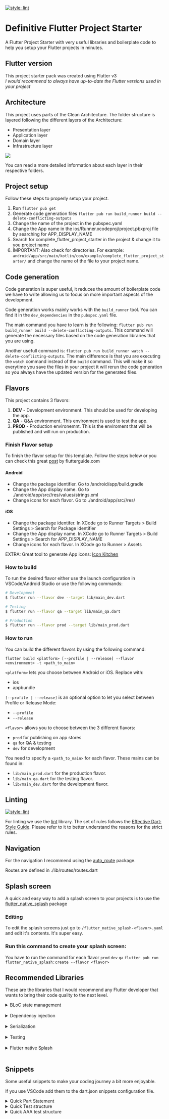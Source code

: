 [![style: lint](https://img.shields.io/badge/style-lint-4BC0F5.svg)](https://pub.dev/packages/lint)

# Definitive Flutter Project Starter
A Flutter Project Starter with very useful libraries and boilerplate code to help you setup your Flutter projects in minutes.

## Flutter version
This project starter pack was created using Flutter v3 <br>
*I would recommend to always have up-to-date the Flutter versions used in your project*

## Architecture
This project uses parts of the Clean Architecture. The folder structure is layered following the different layers of the Architecture:

- Presentation layer
- Application layer
- Domain layer
- Infrastructure layer

<img src="./assets/markdown_files/clean_arch_diag.svg">

You can read a more detailed information about each layer in their respective folders.

## Project setup
Follow these steps to properly setup your project.

1. Run `flutter pub get`
2. Generate code generation files `flutter pub run build_runner build --delete-conflicting-outputs`
3. Change the name of the project in the pubspec.yaml
4. Change the App name in the ios/Runner.xcodeproj/project.pbxproj file by searching for APP_DISPLAY_NAME
5. Search for complete_flutter_project_starter in the project & change it to you project name
6. IMPORTANT: Also check for directories. For example: `android/app/src/main/kotlin/com/example/complete_flutter_project_starter/` and change the name of the file to your project name.

## Code generation
Code generation is super useful, it reduces the amount of boilerplate code we have to write allowing us to focus on more important aspects of the development.

Code generation works mainly works with the `build_runner` tool. You can find it in the `dev_dependencies` in the `pubspec.yaml` file.

The main command you have to learn is the following:
`flutter pub run build_runner build --delete-conflicting-outputs`. 
This command will generate the necessary files based on the code generation libraries that you are using.

Another usefull command is:
`flutter pub run build_runner watch --delete-conflicting-outputs`. 
The main difference is that you are executing the `watch` command instead of the `build` command. This will make it so everytime you save the files in your project it will rerun the code generation so you always have the updated version for the generated files.

## Flavors
This project contains 3 flavors:

1. **DEV** - Development environment. This should be used for developing the app.
2. **QA** - Q&A environment. This environment is used to test the app.
3. **PROD** - Production environemnt. This is the enviroment that will be published and will run on production.

### **Finish Flavor setup**
To finish the flavor setup for this template. Follow the steps below or you can check this great [post](https://flutterguide.com/flutter-flavor-separating-build-environments-in-flutter-apps/) by flutterguide.com

#### Android
- Change the package identifier. Go to /android/app/build.gradle
- Change the App display name. Go to ./android/app/src/<flavor>/res/values/strings.xml
- Change icons for each flavor. Go to ./android/app/src/<flavor>/res/

#### iOS
- Change the package identifer. In XCode go to Runner Targets > Build Settings > Search for Package identifier
- Change the App display name. In XCode go to Runner Targets > Build Settings > Search for APP_DISPLAY_NAME
- Change icons for each flavor. In XCode go to Runner > Assets

EXTRA: Great tool to generate App icons: [Icon Kitchen](https://icon.kitchen/)
### **How to build**

To run the desired flavor either use the launch configuration in VSCode/Android Studio or use the following commands:

```sh
# Development
$ flutter run --flavor dev --target lib/main_dev.dart

# Testing
$ flutter run --flavor qa --target lib/main_qa.dart

# Production
$ flutter run --flavor prod --target lib/main_prod.dart
```

### **How to run**

You can build the different flavors by using the following command:

```
flutter build <platform> [--profile | --release] --flavor <environment> -t <path_to_main>
```

`<platform>` lets you choose between Android or iOS. Replace with:
- ios
- appbundle

`[--profile | --release]` is an optional option to let you select between Profile or Release Mode:
- `--profile`
- `--release`

`<flavor>` allows you to choose between the 3 different flavors:
- `prod` for publishing on app stores
- `qa` for QA & testing
- `dev` for development

You need to specify a `<path_to_main>` for each flavor. These mains can be found in:
- `lib/main_prod.dart` for the production flavor.
- `lib/main_qa.dart` for the testing flavor.
- `lib/main_dev.dart` for the development flavor.

## Linting
[![style: lint](https://img.shields.io/badge/style-lint-4BC0F5.svg)](https://pub.dev/packages/lint)

For linting we use the [lint](https://pub.dev/packages/lint) library. The set of rules follows the [Effective Dart: Style Guide](https://dart.dev/guides/language/effective-dart/style). Please refer to it to better understand the reasons for the strict rules.

## Navigation
For the navigation I recommend using the [auto_route](https://pub.dev/packages/auto_route) package.

Routes are defined in ./lib/routes/routes.dart

## Splash screen
A quick and easy way to add a splash screen to your projects is to use the [flutter_native_splash](https://pub.dev/packages/flutter_native_splash) package

### Editing
To edit the splash screens just go to `/flutter_native_splash-<flavor>.yaml` and edit it's contents. It's super easy.

### Run this command to create your splash screen:
You have to run the command for each flavor `prod` `dev` `qa`
`flutter pub run flutter_native_splash:create --flavor <flavor>`

## Recommended Libraries
These are the libraries that I would recommend any Flutter developer that wants to bring their code quality to the next level.

<details>
    <summary>BLoC state management</summary>
    <br>
    Most known state management library for Flutter.<br>
    Pub links: <br>
    - https://pub.dev/packages/flutter_bloc <br>
    - https://pub.dev/packages/bloc <br>
    Documentation: https://bloclibrary.dev <br>
</details>
<br>
<details>
    <summary>Dependency injection</summary>
    <br>
    For depenceny injection. Generates boilerplate code & saves time for development.<br>
    GetIt: <br>
    - https://pub.dev/packages/get_it <br>
    <br>
    Injectable: <br>
    - https://pub.dev/packages/injectable <br>
    - https://pub.dev/packages/injectable_generator <br>
</details>
<br>
<details>
    <summary>Serialization</summary>
    <br>
    The JSON serializable developed by Google helps to reduce the work when serializing Dart objects to JSON objects, reducing the boilerplate. <br>
    Pub links: <br>
    - https://pub.dev/packages/json_serializable <br>
    - https://pub.dev/packages/json_serializable_generator <br>
</details>
<br>
<details>
    <summary>Testing</summary>
    <br>
    Mockito is the best library to quickly create mocks for proper testing .<br>
    Pub link: https://pub.dev/packages/mockito<br>
</details>
<br>
<details>
    <summary>Flutter native Splash</summary>
    <br>
    Library integrates native splash screens & simplifies the process for Flutter. <br>
    Pub link: https://pub.dev/packages/flutter_native_splash <br>
</details>
<br>

## Snippets
Some useful snippets to make your coding journey a bit more enjoyable.

If you use VSCode add them to the dart.json snippets configuration file.

<details>
    <summary>Quick Part Statement</summary>
    <br>
    Super neat for code generation. 
    <code><pre> 
    "Part statement": {
      "prefix": "ptg",
      "body": [
        "part '${TM_FILENAME_BASE}.g.dart';",
      ],
      "description": "Creates a filled-in part statement"
    }</code>
</details>
<details>
    <summary>Quick Test structure</summary>
    <br>
    Super neat to create a a test file.
    <code><pre> 
    "Test file": {
      "scope": "dart",
      "prefix": "stest",
      "body": [
        "import 'package:flutter_test/flutter_test.dart';",
        "",
        "void main() {",
        "",
        "  setUp(() {",
        "",
        "  });",
        "",
        "  group('', () {",
        "    test(",
        "      'should ',",
        "      () async {",
        "        // arrange",
        "",
        "        // act",
        "",
        "        // assert",
        "",
        "      },",
        "    );",
        "  });",
        "}",
      ],
      "description": "Creates the boilerplate structure for a test file"
    },</code>
</details>
<details>
    <summary>Quick AAA test structure</summary>
    <br>
    Super neat to quickly generate AAA tests.
    <code><pre> 
    "Test AAA structure": {
      "scope": "dart",
      "prefix": "aaa",
      "body": [
        "test(",
        "  'should ',",
        "  () async {",
        "  // arrange",
        "  ",
        "  // act",
        "  ",
        "  // assert",
        "  ",
        "  },",
        ");",
      ],
      "description": "Creates a test with the arrange => act => assert structure"
    }</code>
</details>